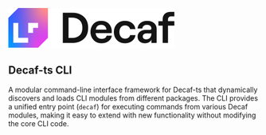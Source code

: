 ![Banner](./workdocs/assets/decaf-logo.svg)

## Decaf-ts CLI

A modular command-line interface framework for Decaf-ts that dynamically discovers and loads CLI modules from different packages. The CLI provides a unified entry point (`decaf`) for executing commands from various Decaf modules, making it easy to extend with new functionality without modifying the core CLI code.
